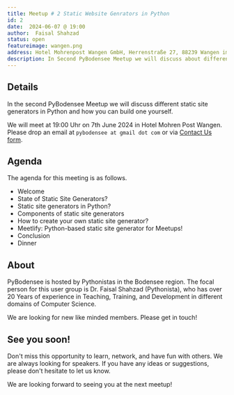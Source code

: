 ```yaml
---
title: Meetup # 2 Static Website Genrators in Python
id: 2 
date:  2024-06-07 @ 19:00
author:  Faisal Shahzad
status: open
featureimage: wangen.png
address: Hotel Mohrenpost Wangen GmbH, Herrenstraße 27, 88239 Wangen im Allgaeu, Germany
description: In Second PyBodensee Meetup we will discuss about different Static Site Genrators in Python and how to build one by yourself.
---
```


## Details
In the second PyBodensee Meetup we will discuss different static site generators in Python and how you can build one yourself.

We will meet at 19:00 Uhr on 7th June 2024 in Hotel Mohren Post Wangen. Please drop an email at ``pybodensee at gmail dot com`` or via [Contact Us form](/contact/).

## Agenda

The agenda for this meeting is as follows. 

- Welcome
- State of Static Site Generators?
- Static site generators in Python?
- Components of static site generators
- How to create your own static site generator?
- Meetlify: Python-based static site generator for Meetups!
- Conclusion
- Dinner

## About

PyBodensee is hosted by Pythonistas in the Bodensee region. The focal person for this user group is Dr. Faisal Shahzad (Pythonista), who has over 20 Years of experience in Teaching, Training, and Development in different domains of Computer Science.

We are looking for new like minded members. Please get in touch!


## See you soon!
Don't miss this opportunity to learn, network, and have fun with others. We are always looking for speakers. If you have any ideas or suggestions, please don't hesitate to let us know. 

We are looking forward to seeing you at the next meetup!